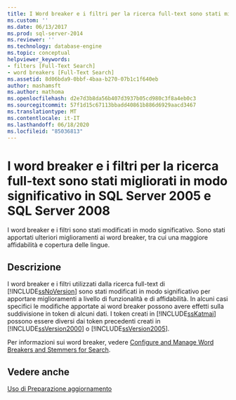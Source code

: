 ```yaml
---
title: I Word breaker e i filtri per la ricerca full-text sono stati migliorati significativamente in SQL Server 2005 e SQL Server 2008 | Microsoft Docs
ms.custom: ''
ms.date: 06/13/2017
ms.prod: sql-server-2014
ms.reviewer: ''
ms.technology: database-engine
ms.topic: conceptual
helpviewer_keywords:
- filters [Full-Text Search]
- word breakers [Full-Text Search]
ms.assetid: 8d06bda9-0bbf-4baa-b270-07b1c1f640eb
author: mashamsft
ms.author: mathoma
ms.openlocfilehash: d2e7d3b8da56b407d3937b05cd980c3f8a4eb0c3
ms.sourcegitcommit: 57f1d15c67113bbadd40861b886d6929aacd3467
ms.translationtype: MT
ms.contentlocale: it-IT
ms.lasthandoff: 06/18/2020
ms.locfileid: "85036813"
---
```

# <a name="full-text-search-word-breakers-and-filters-significantly-improved-in-sql-server-2005-and-sql-server-2008"></a>I word breaker e i filtri per la ricerca full-text sono stati migliorati in modo significativo in SQL Server 2005 e SQL Server 2008
  I word breaker e i filtri sono stati modificati in modo significativo. Sono stati apportati ulteriori miglioramenti ai word breaker, tra cui una maggiore affidabilità e copertura delle lingue.  
  
## <a name="description"></a>Descrizione  
 I word breaker e i filtri utilizzati dalla ricerca full-text di [!INCLUDE[ssNoVersion](../../includes/ssnoversion-md.md)] sono stati modificati in modo significativo per apportare miglioramenti a livello di funzionalità e di affidabilità. In alcuni casi specifici le modifiche apportate ai word breaker possono avere effetti sulla suddivisione in token di alcuni dati. I token creati in [!INCLUDE[ssKatmai](../../includes/sskatmai-md.md)] possono essere diversi dai token precedenti creati in [!INCLUDE[ssVersion2000](../../includes/ssversion2000-md.md)] o [!INCLUDE[ssVersion2005](../../includes/ssversion2005-md.md)].  
  
 Per informazioni sui word breaker, vedere [Configure and Manage Word Breakers and Stemmers for Search](../../relational-databases/search/configure-and-manage-word-breakers-and-stemmers-for-search.md).  
  
## <a name="see-also"></a>Vedere anche  
 [Uso di Preparazione aggiornamento](../../../2014/sql-server/install/working-with-upgrade-advisor.md)  
  
  
